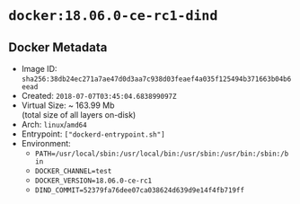 # `docker:18.06.0-ce-rc1-dind`

## Docker Metadata

- Image ID: `sha256:38db24ec271a7ae47d0d3aa7c938d03feaef4a035f125494b371663b04b6eead`
- Created: `2018-07-07T03:45:04.683899097Z`
- Virtual Size: ~ 163.99 Mb  
  (total size of all layers on-disk)
- Arch: `linux`/`amd64`
- Entrypoint: `["dockerd-entrypoint.sh"]`
- Environment:
  - `PATH=/usr/local/sbin:/usr/local/bin:/usr/sbin:/usr/bin:/sbin:/bin`
  - `DOCKER_CHANNEL=test`
  - `DOCKER_VERSION=18.06.0-ce-rc1`
  - `DIND_COMMIT=52379fa76dee07ca038624d639d9e14f4fb719ff`
